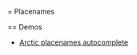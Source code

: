 = Placenames

== Demos

* [Arctic placenames autocomplete](http://npolar.github.io/placenames/demo/placename/arctic/autocomplete/)

